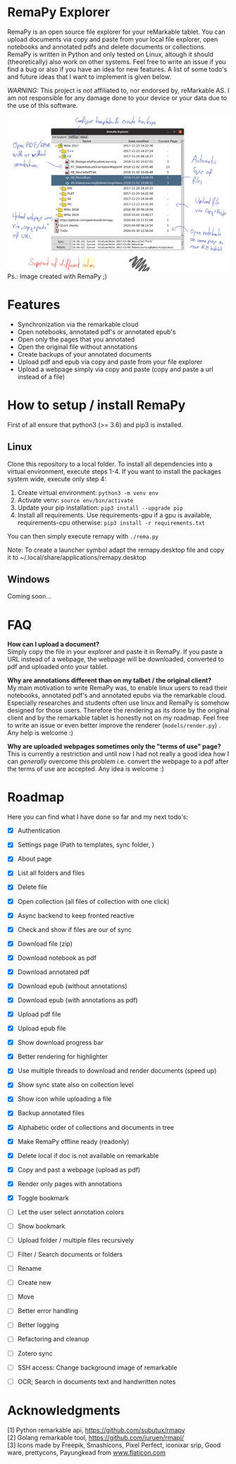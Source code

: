 # RemaPy Explorer

RemaPy is an open source file explorer for your reMarkable tablet. You can upload documents via copy and paste from your local file explorer, open notebooks and annotated pdfs and delete documents or collections. RemaPy is written in Python and only tested on Linux,
altough it should (theoretically) also work on other systems. Feel free to 
write an issue if you find a bug or also if you have an idea for new features. 
A list of some todo's and future ideas that I want to implement is given below.

*WARNING:* This project is not affiliated to, nor endorsed by, reMarkable AS. 
I am not responsible for any damage done to your device or your data 
due to the use of this software.

<img src="doc/explorer.png" />
Ps.: Image created with RemaPy ;)

# Features
 - Synchronization via the remarkable cloud
 - Open notebooks, annotated pdf's or annotated epub's
 - Open only the pages that you annotated
 - Open the original file without annotations
 - Create backups of your annotated documents
 - Upload pdf and epub via copy and paste from your file explorer
 - Upload a webpage simply via copy and paste (copy and paste a url instead of a file)


# How to setup / install RemaPy
First of all ensure that python3 (>= 3.6) and pip3 is installed.

## Linux
Clone this repository to a local folder. To install all 
dependencies into a virtual environment, execute steps 1-4. 
If you want to install the packages system wide, execute only step 4:
1. Create virtual environment: ```python3 -m venv env```
2. Activate venv: ```source env/bin/activate```
3. Update your pip installation: ```pip3 install --upgrade pip```
4. Install all requirements. Use requirements-gpu if a gpu is available, requirements-cpu otherwise: ```pip3 install -r requirements.txt```

You can then simply execute remapy with ```./rema.py```

Note: To create a launcher symbol adapt the remapy.desktop file and copy it 
to ~/.local/share/applications/remapy.desktop


## Windows
Coming soon...



# FAQ
**How can I upload a document?**<br />
Simply copy the file in your explorer and paste it in RemaPy. If you 
paste a URL instead of a webpage, the webpage will be downloaded, converted
to pdf and uploaded onto your tablet. <br />

**Why are annotations different than on my talbet / the original client?**<br />
My main motivation to write RemaPy was, to enable linux users to read their 
notebooks, annotated pdf's and annotated epubs via the remarkable cloud. 
Especially researches and students often use linux and RemaPy is somehow designed
for those users. Therefore the rendering as its done by the original 
client and by the remarkable tablet is honestly not on my roadmap. 
Feel free to write an issue or even better improve the renderer (```models/render.py```) 
. Any help is welcome :) <br />

**Why are uploaded webpages sometimes only the "terms of use" page?** <br />
This is currently a restriction and until now I had not really a good idea 
how I can *generally* overcome this problem i.e. convert the webpage to 
a pdf after the terms of use are accepted. Any idea is welcome :) <br />



# Roadmap
Here you can find what I have done so far and my next todo's:

 - [x] Authentication
 - [x] Settings page (Path to templates, sync folder, )
 - [x] About page
 - [x] List all folders and files
 - [x] Delete file
 - [x] Open collection (all files of collection with one click)
 - [x] Async backend to keep fronted reactive
 - [x] Check and show if files are our of sync
 - [x] Download file (zip)
 - [x] Download notebook as pdf
 - [x] Download annotated pdf
 - [x] Download epub (without annotations)
 - [x] Download epub (with annotations as pdf)
 - [x] Upload pdf file
 - [x] Upload epub file
 - [x] Show download progress bar
 - [x] Better rendering for highlighter
 - [x] Use multiple threads to download and render documents (speed up)
 - [x] Show sync state also on collection level
 - [x] Show icon while uploading a file
 - [x] Backup annotated files
 - [x] Alphabetic order of collections and documents in tree
 - [x] Make RemaPy offline ready (readonly)
 - [x] Delete local if doc is not available on remarkable 
 - [x] Copy and past a webpage (upload as pdf)
 - [x] Render only pages with annotations
 - [x] Toggle bookmark
 - [ ] Let the user select annotation colors
 - [ ] Show bookmark
 - [ ] Upload folder / multiple files recursively
 - [ ] Filter / Search documents or folders
 - [ ] Rename
 - [ ] Create new
 - [ ] Move
 - [ ] Better error handling
 - [ ] Better logging
 - [ ] Refactoring and cleanup
 - [ ] Zotero sync
 - [ ] SSH access: Change background image of remarkable
 - [ ] OCR; Search in documents text and handwritten notes


# Acknowledgments
[1] Python remarkable api, https://github.com/subutux/rmapy <br />
[2] Golang remarkable tool, https://github.com/juruen/rmapi/ <br />
[3] Icons made by Freepik, Smashicons, Pixel Perfect, iconixar  srip, 
Good ware, prettycons, Payungkead from www.flaticon.com <br />
